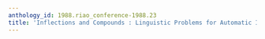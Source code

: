 ```yaml
---
anthology_id: 1988.riao_conference-1988.23
title: 'Inflections and Compounds : Linguistic Problems for Automatic Indexing'
---
```

